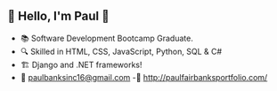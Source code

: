 ## 👋  Hello, I'm Paul 👋


- 📚  Software Development Bootcamp Graduate.
- 🔍  Skilled in HTML, CSS, JavaScript, Python, SQL & C#
- 🏗  Django and .NET frameworks!
- 📧  paulbanksinc16@gmail.com
-📍  http://paulfairbanksportfolio.com/

